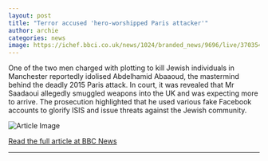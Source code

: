 ```yaml
---
layout: post
title: "Terror accused 'hero-worshipped Paris attacker'"
author: archie
categories: news
image: https://ichef.bbci.co.uk/news/1024/branded_news/9696/live/37035470-a505-11f0-b748-37792a239250.jpg
---
```

One of the two men charged with plotting to kill Jewish individuals in Manchester reportedly idolised Abdelhamid Abaaoud, the mastermind behind the deadly 2015 Paris attack. In court, it was revealed that Mr Saadaoui allegedly smuggled weapons into the UK and was expecting more to arrive. The prosecution highlighted that he used various fake Facebook accounts to glorify ISIS and issue threats against the Jewish community.

![Article Image](https://ichef.bbci.co.uk/news/1024/branded_news/9696/live/37035470-a505-11f0-b748-37792a239250.jpg)

[Read the full article at BBC News](https://www.bbc.com/news/articles/c0kn6jm85v1o?at_medium=RSS&at_campaign=rss)

---
